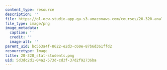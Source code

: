```yaml
---
content_type: resource
description: ''
file: https://ol-ocw-studio-app-qa.s3.amazonaws.com/courses/20-320-analysis-of-biomolecular-and-cellular-systems-fall-2012/5d3dc2d104a2573dcd3f37d2f92736ba_20-320_stat-students.png
file_type: image/png
image_metadata:
  caption: ''
  credit: ''
  image-alt: ''
parent_uid: bc553a4f-8622-e2d3-c60e-87b6d361ffd2
resourcetype: Image
title: 20-320_stat-students.png
uid: 5d3dc2d1-04a2-573d-cd3f-37d2f92736ba
---
```

